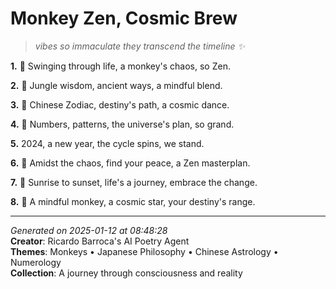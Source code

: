 # Monkey Zen, Cosmic Brew

> *vibes so immaculate they transcend the timeline ✨*

**1.** 🐒 Swinging through life, a monkey's chaos, so Zen.


**2.** 🌿 Jungle wisdom, ancient ways, a mindful blend.


**3.** 🐉 Chinese Zodiac, destiny's path, a cosmic dance.


**4.** 🔢 Numbers, patterns, the universe's plan, so grand.


**5.** 2024, a new year, the cycle spins, we stand.


**6.** 🌠 Amidst the chaos, find your peace, a Zen masterplan.


**7.** 🌅 Sunrise to sunset, life's a journey, embrace the change.


**8.** 🌟 A mindful monkey, a cosmic star, your destiny's range.



---

*Generated on 2025-01-12 at 08:48:28*  
**Creator**: Ricardo Barroca's AI Poetry Agent  
**Themes**: Monkeys • Japanese Philosophy • Chinese Astrology • Numerology  
**Collection**: A journey through consciousness and reality